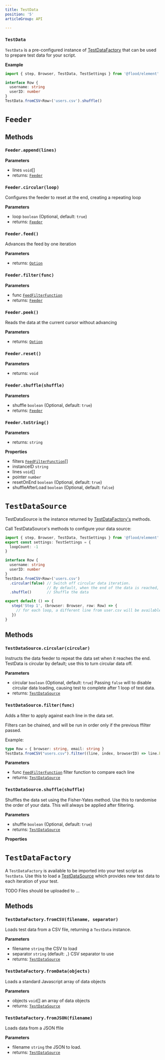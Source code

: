 ```yaml
---
title: TestData
position: '5'
articleGroup: API

---
```


### `TestData`

`TestData` is a pre-configured instance of [TestDataFactory][] that can be used to prepare test data for your script.

**Example**

```typescript
import { step, Browser, TestData, TestSettings } from '@flood/element'

interface Row {
  username: string
  userID: number
}
TestData.fromCSV<Row>('users.csv').shuffle()
```

# `Feeder`

## Methods

### `Feeder.append(lines)`



**Parameters**

-   lines `void`\[] 
-   returns: [`Feeder`][Feeder]

### `Feeder.circular(loop)`



Configures the feeder to reset at the end, creating a repeating loop

**Parameters**

-   loop `boolean` (Optional, default: `true`)
-   returns: [`Feeder`][Feeder]

### `Feeder.feed()`



Advances the feed by one iteration

**Parameters**

-   returns: [`Option`][Option]

### `Feeder.filter(func)`



**Parameters**

-   func [`FeedFilterFunction`][FeedFilterFunction] 
-   returns: [`Feeder`][Feeder]

### `Feeder.peek()`



Reads the data at the current cursor without advancing

**Parameters**

-   returns: [`Option`][Option]

### `Feeder.reset()`



**Parameters**

-   returns: `void`

### `Feeder.shuffle(shuffle)`



**Parameters**

-   shuffle `boolean` (Optional, default: `true`)
-   returns: [`Feeder`][Feeder]

### `Feeder.toString()`



**Parameters**

-   returns: `string`

**Properties**

-   filters [`FeedFilterFunction`][FeedFilterFunction]\[] 
-   instanceID `string` 
-   lines `void`\[] 
-   pointer `number` 
-   resetOnEnd `boolean` (Optional, default: `true`)
-   shuffleAfterLoad `boolean` (Optional, default: `false`)

# `TestDataSource`

TestDataSource is the instance returned by [TestDataFactory's][TestDataFactory] methods.

Call TestDataSource's methods to configure your data source:

```typescript
import { step, Browser, TestData, TestSettings } from '@flood/element'
export const settings: TestSettings = {
  loopCount: -1
}

interface Row {
  username: string
  userID: number
}
TestData.fromCSV<Row>('users.csv')
  .circular(false) // Switch off circular data iteration.
                   // By default, when the end of the data is reached, it wraps to the beginning.
  .shuffle()       // Shuffle the data

export default () => {
   step('Step 1', (browser: Browser, row: Row) => {
     // for each loop, a different line from user.csv will be available as `row`
   })
}
```

## Methods

### `TestDataSource.circular(circular)`



Instructs the data feeder to repeat the data set when it reaches the end. TestData is circular by default; use this to turn circular data off.

**Parameters**

-   circular `boolean` (Optional, default: `true`) Passing `false` will to disable circular data loading, causing test to complete after 1 loop of test data.
-   returns: [`TestDataSource`][TestDataSource]

### `TestDataSource.filter(func)`



Adds a filter to apply against each line in the data set.

Filters can be chained, and will be run in order only if the previous ffilter passed.

Example:

```typescript
type Row = { browser: string, email: string }
TestData.fromCSV("users.csv").filter((line, index, browserID) => line.browser === browserID)
```

**Parameters**

-   func [`FeedFilterFunction`][FeedFilterFunction]  filter function to compare each line
-   returns: [`TestDataSource`][TestDataSource]

### `TestDataSource.shuffle(shuffle)`



Shuffles the data set using the Fisher-Yates method. Use this to randomise the order of your data. This will always be applied after filtering.

**Parameters**

-   shuffle `boolean` (Optional, default: `true`)
-   returns: [`TestDataSource`][TestDataSource]

**Properties**



# `TestDataFactory`

A `TestDataFactory` is available to be imported into your test script as `TestData`. Use this to load a [TestDataSource][] which provides new test data to each iteration of your test.

TODO
Files should be uploaded to ...

## Methods

### `TestDataFactory.fromCSV(filename, separator)`



Loads test data from a CSV file, returning a `TestData` instance.

**Parameters**

-   filename `string`  the CSV to load
-   separator `string`  (default: `,`) CSV separator to use
-   returns: [`TestDataSource`][TestDataSource]

### `TestDataFactory.fromData(objects)`



Loads a standard Javascript array of data objects

**Parameters**

-   objects `void`\[]  an array of data objects
-   returns: [`TestDataSource`][TestDataSource]

### `TestDataFactory.fromJSON(filename)`



Loads data from a JSON ffile

**Parameters**

-   filename `string`  the JSON to load.
-   returns: [`TestDataSource`][TestDataSource]

[testdatafactory]: TestData

[Feeder]: TestData

[Option]: <>

[FeedFilterFunction]: <>

[TestDataSource]: TestData

[testdatasource]: TestData

